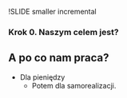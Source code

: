 !SLIDE smaller incremental

### Krok 0. Naszym celem jest?  ###
## A po co nam praca? ##

- Dla pieniędzy
    * Potem dla samorealizacji.
